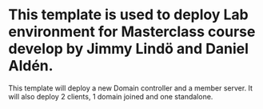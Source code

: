 # This template is used to deploy Lab environment for Masterclass course develop by Jimmy Lindö and Daniel Aldén.

This template will deploy a new Domain controller and a member server. It will also deploy 2 clients, 1 domain joined and one standalone.
